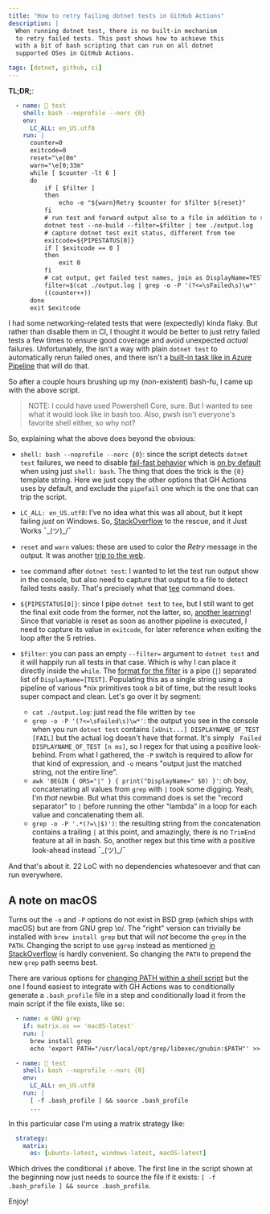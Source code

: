 ```yaml
---
title: "How to retry failing dotnet tests in GitHub Actions"
description: |
  When running dotnet test, there is no built-in mechanism 
  to retry failed tests. This post shows how to achieve this 
  with a bit of bash scripting that can run on all dotnet 
  supported OSes in GitHub Actions.

tags: [dotnet, github, ci]
---
```


**TL;DR;**:

```yml
  - name: 🧪 test
    shell: bash --noprofile --norc {0}
    env:
      LC_ALL: en_US.utf8
    run: |
      counter=0
      exitcode=0
      reset="\e[0m"
      warn="\e[0;33m"
      while [ $counter -lt 6 ]
      do
          if [ $filter ]
          then
              echo -e "${warn}Retry $counter for $filter ${reset}"
          fi
          # run test and forward output also to a file in addition to stdout (tee command)
          dotnet test --no-build --filter=$filter | tee ./output.log
          # capture dotnet test exit status, different from tee
          exitcode=${PIPESTATUS[0]}
          if [ $exitcode == 0 ]
          then
              exit 0
          fi
          # cat output, get failed test names, join as DisplayName=TEST with |, remove trailing |.
          filter=$(cat ./output.log | grep -o -P '(?<=\sFailed\s)\w*' | awk 'BEGIN { ORS="|" } { print("DisplayName=" $0) }' | grep -o -P '.*(?=\|$)')
          ((counter++))
      done
      exit $exitcode
```

I had some networking-related tests that were (expectedly) kinda flaky. But rather than 
disable them in CI, I thought it would be better to just retry failed tests a few times 
to ensure good coverage and avoid unexpected *actual* failures. Unfortunately, the isn't 
a way with plain `dotnet test` to automatically rerun failed ones, and there isn't a 
[built-in task like in Azure Pipeline](https://docs.microsoft.com/en-us/azure/devops/pipelines/tasks/test/vstest?view=azure-devops) that will do that. 

So after a couple hours brushing up my (non-existent) bash-fu, I came up with the above 
script.

> NOTE: I could have used Powershell Core, sure. But I wanted to see what it would look 
> like in bash too. Also, pwsh isn't everyone's favorite shell either, so why not?

So, explaining what the above does beyond the obvious:

* `shell: bash --noprofile --norc {0}`: since the script detects `dotnet test` failures, 
  we need to disable [fail-fast behavior](https://docs.github.com/en/actions/learn-github-actions/workflow-syntax-for-github-actions#exit-codes-and-error-action-preference) 
  which is [on by default](https://docs.github.com/en/actions/learn-github-actions/workflow-syntax-for-github-actions#using-a-specific-shell) 
  when using just `shell: bash`. The thing that does the trick is the `{0}` template string. 
  Here we just copy the other options that GH Actions uses by default, and exclude the 
  `pipefail` one which is the one that can trip the script.
  
* `LC_ALL: en_US.utf8`: I've no idea what this was all about, but it kept failing *just* on 
  Windows. So, [StackOverflow](https://stackoverflow.com/questions/61456142/grep-p-supports-only-unibyte-and-utf-8-locales-in-jenkins) to the rescue, and it Just Works ¯\_(ツ)_/¯
  
* `reset` and `warn` values: these are used to color the *Retry* message in the output. 
  It was another [trip to the web](https://techstop.github.io/bash-script-colors/#:~:text=Colors%20in%20bash%20scripts%20can%20be%20used%20to,Background%20colors%20can%20be%20used%20for%20section%20separation.).

* `tee` command after `dotnet test`: I wanted to let the test run output show in the console, 
  but also need to capture that output to a file to detect failed tests easily. That's precisely 
  what that [tee](https://linuxize.com/post/linux-tee-command/) command does.
  
* `${PIPESTATUS[0]}`: since I pipe `dotnet test` to `tee`, but I still want to get the 
  final exit code from the former, not the latter, so, [another learning](https://unix.stackexchange.com/questions/14270/get-exit-status-of-process-thats-piped-to-another)! Since that variable is reset as soon as another pipeline is executed, I 
  need to capture its value in `exitcode`, for later reference when exiting the loop after 
  the 5 retries.

* `$filter`: you can pass an empty `--filter=` argument to `dotnet test` and it will happily 
  run all tests in that case. Which is why I can place it directly inside the `while`. The 
  [format for the filter](https://docs.microsoft.com/en-us/dotnet/core/testing/selective-unit-tests?pivots=xunit)
  is a pipe (`|`) separated list of `DisplayName=[TEST]`. Populating this as a single string 
  using a pipeline of various *nix primitives took a bit of time, but the result looks super 
  compact and clean. Let's go over it by segment:
  
  - `cat ./output.log`: just read the file written by `tee`
  - `grep -o -P '(?<=\sFailed\s)\w*'`: the output you see in the console when you run `dotnet test`
    contains `[xUnit...] DISPLAYNAME_OF_TEST [FAIL]` but the actual log doesn't have that format. 
    It's simply ` Failed DISPLAYNAME_OF_TEST [n ms]`, so I regex for that using a positive 
    look-behind. From what I gathered, the `-P` switch is required to allow for that kind of 
    expression, and `-o` means "output just the matched string, not the entire line".
  - `awk 'BEGIN { ORS="|" } { print("DisplayName=" $0) }'`: oh boy, concatenating all values from 
    `grep` with `|` took some digging. Yeah, I'm *that* newbie. But what this command does is 
    set the "record separator" to `|` before running the other "lambda" in a loop for each value 
    and concatenating them all. 
  - `grep -o -P '.*(?=\|$)')`: the resulting string from the concatenation contains a trailing 
    `|` at this point, and amazingly, there is no `TrimEnd` feature at all in bash. So, another 
    regex but this time with a positive look-ahead instead ¯\_(ツ)_/¯
    
And that's about it. 22 LoC with no dependencies whatesoever and that can run everywhere.

## A note on macOS

Turns out the `-o` and `-P` options do not exist in BSD grep (which ships with macOS) but are 
from GNU grep \o/. The "right" version can trivially be installed with `brew install grep` but 
that will *not* become the `grep` in the `PATH`. Changing the script to use `ggrep` instead 
as mentioned [in StackOverflow](https://stackoverflow.com/questions/59232089/how-to-install-gnu-grep-on-mac-os) 
is hardly convenient. So changing the `PATH` to prepend the new `grep` path seems best.

There are various options for [changing PATH within a shell script](https://unix.stackexchange.com/questions/23426/how-to-alter-path-within-a-shell-script) 
but the one I found easiest to integrate with GH Actions was to conditionally generate a 
`.bash_profile` file in a step and conditionally load it from the main script if the file 
exists, like so:

```yml
  - name: ⚙ GNU grep
    if: matrix.os == 'macOS-latest'
    run: |
      brew install grep
      echo 'export PATH="/usr/local/opt/grep/libexec/gnubin:$PATH"' >> .bash_profile

  - name: 🧪 test
    shell: bash --noprofile --norc {0}
    env:
      LC_ALL: en_US.utf8
    run: |
      [ -f .bash_profile ] && source .bash_profile
      ...
```

In this particular case I'm using a matrix strategy like:

```yml
  strategy:
    matrix:
      os: [ubuntu-latest, windows-latest, macOS-latest]
```

Which drives the conditional `if` above. The first line in the script shown at the beginning 
now just needs to source the file if it exists: `[ -f .bash_profile ] && source .bash_profile`.


Enjoy!
  